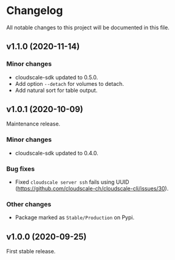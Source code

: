 # Changelog

All notable changes to this project will be documented in this file.

## v1.1.0 (2020-11-14)

### Minor changes

- cloudscale-sdk updated to 0.5.0.
- Add option `--detach` for volumes to detach.
- Add natural sort for table output.

## v1.0.1 (2020-10-09)

Maintenance release.

### Minor changes

- cloudscale-sdk updated to 0.4.0.

### Bug fixes

- Fixed `cloudscale server ssh` fails using UUID (https://github.com/cloudscale-ch/cloudscale-cli/issues/30).

### Other changes

- Package marked as `Stable/Production` on Pypi.

## v1.0.0 (2020-09-25)

First stable release.
